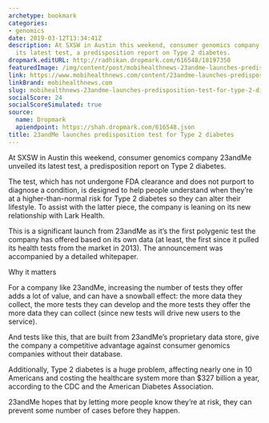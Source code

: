 ```yaml
---
archetype: bookmark
categories:
- genomics
date: 2019-03-12T13:34:41Z
description: At SXSW in Austin this weekend, consumer genomics company 23andMe unveiled
  its latest test, a predisposition report on Type 2 diabetes.
dropmark.editURL: http://radhikan.dropmark.com/616548/18197350
featuredImage: /img/content/post/mobihealthnews-23andme-launches-predisposition-test-for-type-2-diabetes.png
link: https://www.mobihealthnews.com/content/23andme-launches-predisposition-test-type-2-diabetes
linkBrand: mobihealthnews.com
slug: mobihealthnews-23andme-launches-predisposition-test-for-type-2-diabetes
socialScore: 24
socialScoreSimulated: true
source:
  name: Dropmark
  apiendpoint: https://shah.dropmark.com/616548.json
title: 23andMe launches predisposition test for Type 2 diabetes
---
```

At SXSW in Austin this weekend, consumer genomics company 23andMe unveiled its latest test, a predisposition report on Type 2 diabetes.

The test, which has not undergone FDA clearance and does not purport to diagnose a condition, is designed to help people understand when they’re at a higher-than-normal risk for Type 2 diabetes so they can alter their lifestyle. To assist with the latter piece, the company is leaning on its new relationship with Lark Health.

This is a significant launch from 23andMe as it’s the first polygenic test the company has offered based on its own data (at least, the first since it pulled its health tests from the market in 2013). The announcement was accompanied by a detailed whitepaper.

Why it matters

For a company like 23andMe, increasing the number of tests they offer adds a lot of value, and can have a snowball effect: the more data they collect, the more tests they can develop and the more tests they offer the more data they can collect (since new tests will drive new users to the service).

And tests like this, that are built from 23andMe’s proprietary data store, give the company a competitive advantage against consumer genomics companies without their database.

Additionally, Type 2 diabetes is a huge problem, affecting nearly one in 10 Americans and costing the healthcare system more than $327 billion a year, according to the CDC and the American Diabetes Association.

23andMe hopes that by letting more people know they’re at risk, they can prevent some number of cases before they happen.

